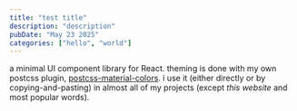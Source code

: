 ```yaml
---
title: "test title"
description: "description"
pubDate: "May 23 2025"
categories: ["hello", "world"]
---
```


a minimal UI component library for React. theming is done with my own postcss plugin, [postcss-material-colors](https://github.com/sinskiy/postcss-material-colors). i use it (either directly or by copying-and-pasting) in almost all of my projects (except _this website_ and most popular words).
